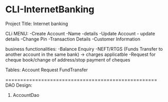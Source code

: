 # CLI-InternetBanking

Project Title: Internet banking

CLi MENU:
-Create Account
	-Name
	-details
-Update Account
	- update details
-Change Pin
-Transaction Details
-Customer Information 




business functionalities:
-Balance Enquiry
-NEFT/RTGS (Funds Transfer to another account in the same bank) -> charges applicatble
-Request for cheque book/change of address/stop payment of cheques



Tables:
	Account
        Request
	FundTransfer
	
===================================================
DAO Design:
1. AccountDao






